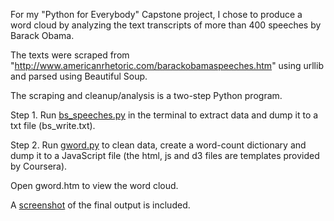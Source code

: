 For my "Python for Everybody" Capstone project, I chose to produce a word cloud
by analyzing the text transcripts of more than 400 speeches by Barack Obama.

The texts were scraped from "http://www.americanrhetoric.com/barackobamaspeeches.htm" using urllib and parsed using Beautiful Soup.

The scraping and cleanup/analysis is a two-step Python program.

Step 1. Run [bs_speeches.py](bs_speeches.py) in the terminal to extract data and dump it to a txt file (bs_write.txt).

Step 2. Run [gword.py](gword.py) to clean data, create a word-count dictionary and dump it to a
JavaScript file (the html, js and d3 files are templates provided by Coursera).

Open gword.htm to view the word cloud.

A [screenshot](cloud_screenshot.png) of the final output is included. 
